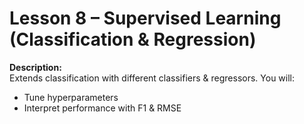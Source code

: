 # Lesson 8 – Supervised Learning (Classification & Regression)

**Description:**  
Extends classification with different classifiers & regressors.
You will:
- Tune hyperparameters
- Interpret performance with F1 & RMSE
